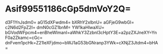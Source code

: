 # Asif99551186cGp5dmVoY2Q=
d3F1YnJsdm0=
aG15dXFwdm4=
bXRhY2xlbnU=
aGFjeG9wbGI=
c2N6d2FpZ2I=
dmN0cGZ1bnM=
YW1kaHlwaXU=
bGVodWFpcm4=enBheWlmanI=aWhkY3Zzbnl3cHptY3E=a2pzZXJneXY=YnF0a2Zkamc=cGc=
dnFvem1pcHk=Z21leXFjdmo=bWJ1aG53bGNranp3YWk=cXNjZ3Jtdm4=bHA=
